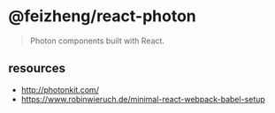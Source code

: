 # @feizheng/react-photon
> Photon components built with React.


## resources
- http://photonkit.com/
- https://www.robinwieruch.de/minimal-react-webpack-babel-setup
